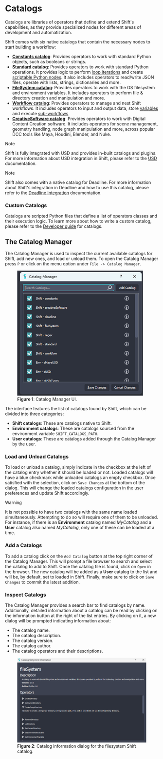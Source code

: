 # Catalogs

Catalogs are libraries of operators that define and extend Shift's capabilities, as they provide specialized nodes for different areas of development and automatization. 

Shift comes with six native catalogs that contain the necessary nodes to start building a workflow:

- [**Constants catalog**](shift_catalogs/constants): Provides operators to work with standard Python objects, such as booleans or strings.
- [**Standard catalog**](shift_catalogs/standard): Provides operators to work with standard Python operations. It provides logic to perform [loop iterations](../nodes/iterator) and create [scriptable Python nodes](../nodes/python_script). It also includes operators to read/write JSON files, operate with lists, strings, dictionaries and more.
- [**FileSystem catalog**](shift_catalogs/filesystem): Provides operators to work with the OS filesystem and environment variables. It includes operators to perform file & directory creation and manipulation and more.
- [**Workflow catalog**](shift_catalogs/workflow): Provides operators to manage and nest Shift workflows. It includes operators to input and output data, store [variables](nodes/variable) and execute [sub-workflows](../nodes/workflow).
- [**CreativeSoftware catalog**](shift_catalogs/creativesoftware): Provides operators to work with Digital Content Creation software. It includes operators for scene management, geometry handling, node graph manipulation and more, across popular DCC tools like Maya, Houdini, Blender, and Nuke.

>[!NOTE]
> Shift is fully integrated with USD and provides in-built catalogs and plugins. For more information about USD integration in Shift, please refer to the [USD](../../integration_resources/resources/usd) documentation.

>[!NOTE]
> Shift also comes with a native catalog for Deadline. For more information about Shift's integration in Deadline and how to use this catalog, please refer to the [Deadline Integration](../../integration_resources/software/deadline) documentation.

### Custom Catalogs

Catalogs are scripted Python files that define a list of operators classes and their execution logic. To learn more about how to write a custom catalog, please refer to the [Developer guide](../../reference/developer_guide/developing_custom_catalogs) for catalogs.


## The Catalog Manager

The Catalog Manager is used to inspect the current available catalogs for Shift, add new ones, and load or unload them. 
To open the Catalog Manager press `P` or click on the menu option under `File -> Catalog Manager`. 

<figure>
      <img src="images/catalog_manager.png" alt="Catalog Manager.">
      <figcaption><b>Figure 1</b>: Catalog Manager UI.</figcaption>   
</figure>

The interface features the list of catalogs found by Shift, which can be divided into three categories:

- **Shift catalogs**: These are catalogs native to Shift.
- **Environment catalogs**: These are catalogs sourced from the environment variable `SHIFT_CATALOGS_PATH`. 
- **User catalogs**: These are catalogs added through the Catalog Manager by the user. 

### Load and Unload Catalogs

To load or unload a catalog, simply indicate in the checkbox at the left of the catalog entry whether it should be loaded or not. Loaded catalogs will have a blue checkmark while unloaded catalogs an empty checkbox. Once satisfied with the selection, click on `Save Changes` at the bottom of the dialog. This will change the loaded catalogs configuration in the user preferences and update Shift accordingly.

>[!WARNING]
> It is not possible to have two catalogs with the same name loaded simultaneously. Attempting to do so will require one of them to be unloaded. 
> For instance, if there is an **Environment** catalog named *MyCatalog* and a **User** catalog also named *MyCatalog*, only one of these can be loaded at a time.

### Add a Catalogs

To add a catalog click on the `Add Catalog` button at the top right corner of the Catalog Manager. This will prompt a file browser to search and select the catalog to add to Shift. Once the catalog file is found, click on `Open` in the browser. The new catalog will be added as a **User** catalog to the list and will be, by default, set to loaded in Shift. Finally, make sure to click on `Save Changes` to commit the latest addition. 

### Inspect Catalogs
The Catalog Manager provides a search bar to find catalogs by name. Additionally, detailed information about a catalog can be read by clicking on the information button at the right of the list entries. By clicking on it, a new dialog will be prompted indicating information about:

- The catalog name.
- The catalog description.
- The catalog version.
- The catalog author.
- The catalog operators and their descriptions.

<figure>
      <img src="images/catalog_information.png" alt="Catalog Information Dialog.">
      <figcaption><b>Figure 2</b>: Catalog information dialog for the filesystem Shift catalog.</figcaption>   
</figure>
